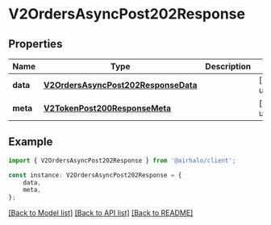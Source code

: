 # V2OrdersAsyncPost202Response


## Properties

Name | Type | Description | Notes
------------ | ------------- | ------------- | -------------
**data** | [**V2OrdersAsyncPost202ResponseData**](V2OrdersAsyncPost202ResponseData.md) |  | [default to undefined]
**meta** | [**V2TokenPost200ResponseMeta**](V2TokenPost200ResponseMeta.md) |  | [default to undefined]

## Example

```typescript
import { V2OrdersAsyncPost202Response } from '@airhalo/client';

const instance: V2OrdersAsyncPost202Response = {
    data,
    meta,
};
```

[[Back to Model list]](../README.md#documentation-for-models) [[Back to API list]](../README.md#documentation-for-api-endpoints) [[Back to README]](../README.md)
